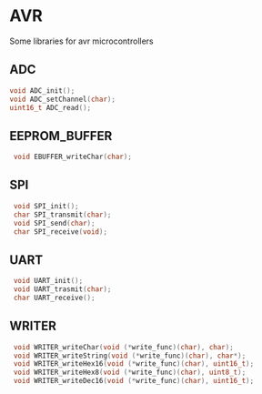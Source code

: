 # AVR
Some libraries for avr microcontrollers 

## ADC
 ```c 
 void ADC_init();
 void ADC_setChannel(char);
 uint16_t ADC_read();
 
 ```

## EEPROM_BUFFER
```c 
 void EBUFFER_writeChar(char);
```
## SPI
```c
 void SPI_init();
 char SPI_transmit(char);
 void SPI_send(char);
 char SPI_receive(void);
```
## UART
```c
 void UART_init();
 void UART_trasmit(char);
 char UART_receive();
```
## WRITER
```c
 void WRITER_writeChar(void (*write_func)(char), char);
 void WRITER_writeString(void (*write_func)(char), char*);
 void WRITER_writeHex16(void (*write_func)(char), uint16_t);
 void WRITER_writeHex8(void (*write_func)(char), uint8_t);
 void WRITER_writeDec16(void (*write_func)(char), uint16_t);
```







